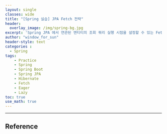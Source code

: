 ```yaml
--- 
layout: single
classes: wide
title: "[Spring 실습] JPA Fetch 전략"
header:
  overlay_image: /img/spring-bg.jpg
excerpt: 'Spring JPA 에서 연관된 엔티티의 조회 쿼리 실행 시점을 설정할 수 있는 Fetch 전략에 대해 알아보자'
author: "window_for_sun"
header-style: text
categories :
  - Spring
tags:
    - Practice
    - Spring
    - Spring Boot
    - Spring JPA
    - Hibernate
    - Fetch
    - Eager
    - Lazy
toc: true
use_math: true
---  
```




---  
## Reference
[](http://querydsl.com/static/querydsl/5.0.0/reference/html_single/#jpa_integration)